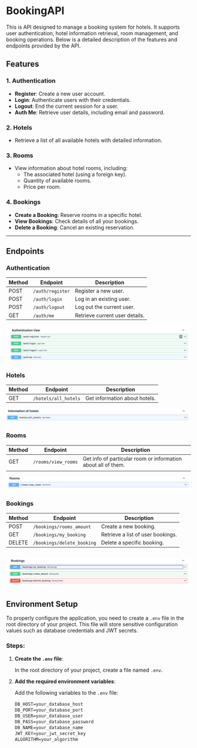 # BookingAPI


This is API designed to manage a booking system for hotels. It supports user authentication, hotel information retrieval, room management, and booking operations. Below is a detailed description of the features and endpoints provided by the API.

## Features

### 1. **Authentication**
- **Register**: Create a new user account.
- **Login**: Authenticate users with their credentials.
- **Logout**: End the current session for a user.
- **Auth Me**: Retrieve user details, including email and password.

### 2. **Hotels**
- Retrieve a list of all available hotels with detailed information.

### 3. **Rooms**
- View information about hotel rooms, including:
  - The associated hotel (using a foreign key).
  - Quantity of available rooms.
  - Price per room.

### 4. **Bookings**
- **Create a Booking**: Reserve rooms in a specific hotel.
- **View Bookings**: Check details of all your bookings.
- **Delete a Booking**: Cancel an existing reservation.

---

## Endpoints

### **Authentication**
| Method | Endpoint       | Description                   |
|--------|----------------|-------------------------------|
| POST   | `/auth/register` | Register a new user.          |
| POST   | `/auth/login`    | Log in an existing user.       |
| POST   | `/auth/logout`   | Log out the current user.      |
| GET    | `/auth/me`       | Retrieve current user details. |

![img.png](app/static/images/img.png)

### **Hotels**
| Method | Endpoint             | Description                  |
|--------|----------------------|------------------------------|
| GET    | `/hotels/all_hotels` | Get information about hotels.|

![img.png](app/static/images/img_1.png)

### **Rooms**
| Method | Endpoint            | Description                                                   |
|--------|---------------------|---------------------------------------------------------------|
| GET    | `/rooms/view_rooms` | Get info of particular room or information about all of them. |
     |

![img.png](app/static/images/img1.png)

### **Bookings**
| Method | Endpoint                   | Description                          |
|--------|----------------------------|--------------------------------------|
| POST   | `/bookings/rooms_amount`   | Create a new booking.                |
| GET    | `/bookings/my_booking`     | Retrieve a list of user bookings.    |
| DELETE | `/bookings/delete_booking` | Delete a specific booking.           |

![img.png](app/static/images/img_2.png)
---


## Environment Setup

To properly configure the application, you need to create a `.env` file in the root directory of your project. This file will store sensitive configuration values such as database credentials and JWT secrets.

### Steps:

1. **Create the `.env` file**:
   
   In the root directory of your project, create a file named `.env`.

2. **Add the required environment variables**:
   
   Add the following variables to the `.env` file:

   ```env
   DB_HOST=your_database_host
   DB_PORT=your_database_port
   DB_USER=your_database_user
   DB_PASS=your_database_password
   DB_NAME=your_database_name
   JWT_KEY=your_jwt_secret_key
   ALGORITHM=your_algorithm
    ```

